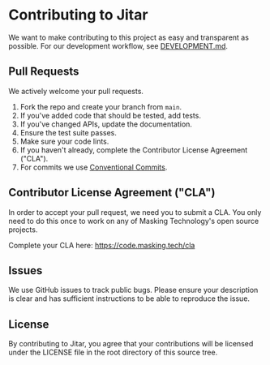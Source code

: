 # Contributing to Jitar

We want to make contributing to this project as easy and transparent as
possible. For our development workflow, see [DEVELOPMENT.md](./DEVELOPMENT.md).

## Pull Requests

We actively welcome your pull requests.

1. Fork the repo and create your branch from `main`.
1. If you've added code that should be tested, add tests.
1. If you've changed APIs, update the documentation.
1. Ensure the test suite passes.
1. Make sure your code lints.
1. If you haven't already, complete the Contributor License Agreement ("CLA").
1. For commits we use [Conventional Commits](https://www.conventionalcommits.org/en/v1.0.0/).

## Contributor License Agreement ("CLA")

In order to accept your pull request, we need you to submit a CLA. You only need
to do this once to work on any of Masking Technology's open source projects.

Complete your CLA here: <https://code.masking.tech/cla>

## Issues

We use GitHub issues to track public bugs. Please ensure your description is
clear and has sufficient instructions to be able to reproduce the issue.

## License

By contributing to Jitar, you agree that your contributions will be licensed
under the LICENSE file in the root directory of this source tree.
